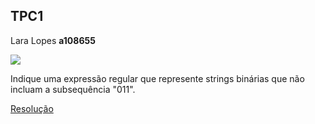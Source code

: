 ## TPC1
Lara Lopes **a108655**

![](https://i.imgur.com/JtfyAxS.png)

Indique uma expressão regular que represente strings binárias que não incluam a subsequência "011".



[Resolução](tpc1.txt)